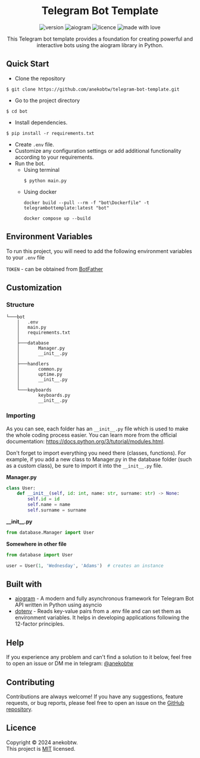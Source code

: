 <br/>
<div align="center">
<h1>Telegram Bot Template</h1>

 ![version](https://img.shields.io/badge/Project_version-v1.0.4-blue)
 ![aiogram](https://img.shields.io/badge/aiogram-3.x-blue)
 ![licence](https://img.shields.io/badge/License-MIT-green)
 ![made with love](https://img.shields.io/badge/Made_with-Love-red)

<p>This Telegram bot template provides a foundation for creating powerful and interactive bots using the aiogram library in Python.</p>

</div>

## Quick Start
- Clone the repository
```
$ git clone https://github.com/anekobtw/telegram-bot-template.git
```
- Go to the project directory
```
$ cd bot
```
- Install dependencies.
```
$ pip install -r requirements.txt
```
- Create `.env` file.
- Customize any configuration settings or add additional functionality according to your requirements.
- Run the bot.
    - Using terminal
         ```
         $ python main.py
         ```
    - Using docker
         ```
         docker build --pull --rm -f "bot\Dockerfile" -t telegrambottemplate:latest "bot"
         ```
         ```
         docker compose up --build
         ```

## Environment Variables
To run this project, you will need to add the following environment variables to your `.env` file

`TOKEN` - can be obtained from [BotFather](https://t.me/BotFather)


## Customization
### Structure
```telegram-bot-template/
└───bot
    │   .env
    │   main.py
    │   requirements.txt
    │
    ├───database
    │       Manager.py
    │       __init__.py
    │
    ├───handlers
    │       common.py
    │       uptime.py
    │       __init__.py
    │
    └───keyboards
            keyboards.py
            __init__.py
```

### Importing
As you can see, each folder has an `__init__.py` file which is used to make the whole coding process easier. You can learn more from the official documentation: https://docs.python.org/3/tutorial/modules.html.

Don't forget to import everything you need there (classes, functions). For example, if you add a new class to Manager.py in the database folder (such as a custom class), be sure to import it into the `__init__.py` file.

**Manager.py**
```py
class User:
    def __init__(self, id: int, name: str, surname: str) -> None:
        self.id = id
        self.name = name
        self.surname = surname
```

**_\_init__.py**
```py
from database.Manager import User
```

**Somewhere in other file**
```py
from database import User

user = User(1, 'Wednesday', 'Adams')  # creates an instance
```

## Built with
- [aiogram](https://github.com/aiogram/aiogram) - A modern and fully asynchronous framework for Telegram Bot API written in Python using asyncio
- [dotenv](https://github.com/theskumar/python-dotenv) - Reads key-value pairs from a .env file and can set them as environment variables. It helps in developing applications following the 12-factor principles.

## Help
If you experience any problem and can't find a solution to it below, feel free to open an issue or DM me in telegram: [@anekobtw](https://t.me/anekobtw)

## Contributing
Contributions are always welcome! If you have any suggestions, feature requests, or bug reports, please feel free to open an issue on the [GitHub repository](https://github.com/anekobtw/telegram-bot-template).

## Licence
Copyright © 2024 anekobtw.\
This project is [MIT](https://github.com/anekobtw/telegram-bot-template/blob/main/LICENSE) licensed.
